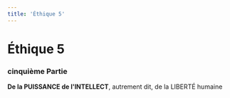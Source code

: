 ```yaml
---
title: 'Éthique 5'
---
```


# Éthique 5

### cinquième Partie

**De la PUISSANCE de l'INTELLECT**, 
autrement dit, de la LIBERTÉ humaine
